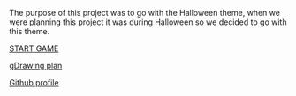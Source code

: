 The purpose of this project was to go with the Halloween theme, when we were planning this project it was during Halloween so we decided to go with this theme. 

[START GAME](1wakeup.md)

[gDrawing plan](https://docs.google.com/drawings/d/1lTV5icEY4beS4TOqdOvTEnzgD2Hdw1lONPTQnlmx2u0/edit)

[Github profile](https://github.com/michellel4196/cyoa-repo)
